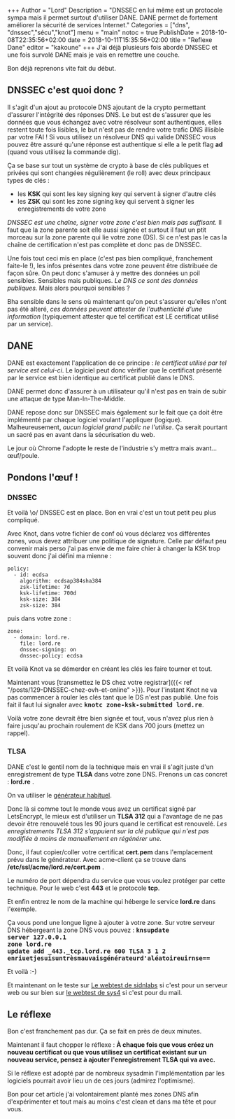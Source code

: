 +++
Author = "Lord"
Description = "DNSSEC en lui même est un protocole sympa mais il permet surtout d'utiliser DANE. DANE permet de fortement améliorer la sécurité de services Internet."
Categories = ["dns", "dnssec","sécu","knot"]
menu = "main"
notoc = true
PublishDate = 2018-10-08T22:35:56+02:00
date = 2018-10-11T15:35:56+02:00
title = "Reflexe Dane"
editor = "kakoune"
+++
J'ai déjà plusieurs fois abordé DNSSEC et une fois survolé DANE mais je vais en remettre une couche.

Bon déjà reprenons vite fait du début.

## DNSSEC c'est quoi donc ?
Il s'agit d'un ajout au protocole DNS ajoutant de la crypto permettant d'assurer l'intégrité des réponses DNS.
Le but est de s'assurer que les données que vous échangez avec votre résolveur sont authentiques, elles restent toute fois lisibles, le but n'est pas de rendre votre trafic DNS illisible par votre FAI !
Si vous utilisez un résolveur DNS qui valide DNSSEC vous pouvez être assuré qu'une réponse est authentique si elle a le petit flag **ad** (quand vous utilisez la commande dig).

Ça se base sur tout un système de crypto à base de clés publiques et privées qui sont changées régulièrement (le roll) avec deux principaux types de clés : 

  - les **KSK** qui sont les key signing key qui servent à signer d'autre clés
  - les **ZSK** qui sont les zone signing key qui servent à signer les enregistrements de votre zone

*DNSSEC est une chaîne, signer votre zone c'est bien mais pas suffisant.*
Il faut que la zone parente soit elle aussi signée et surtout il faut un ptit morceau sur la zone parente qui lie votre zone (DS).
Si ce n'est pas le cas la chaîne de certification n'est pas complète et donc pas de DNSSEC.

Une fois tout ceci mis en place (c'est pas bien compliqué, franchement faite-le !), les infos présentes dans votre zone peuvent être distribuée de façon sûre.
On peut donc s'amuser à y mettre des données un poil sensibles.
Sensibles mais publiques.
*Le DNS ce sont des données publiques.*
Mais alors pourquoi sensibles ?

Bha sensible dans le sens où maintenant qu'on peut s'assurer qu'elles n'ont pas été alteré, *ces données peuvent attester de l'authenticité d'une information* (typiquement attester que tel certificat est LE certificat utilisé par un service).

## DANE
DANE est exactement l'application de ce principe : *le certificat utilisé par tel service est celui-ci*.
Le logiciel peut donc vérifier que le certificat présenté par le service est bien identique au certificat publié dans le DNS.

DANE permet donc d'assurer à un utilisateur qu'il n'est pas en train de subir une attaque de type Man-In-The-Middle.

DANE repose donc sur DNSSEC mais également sur le fait que ça doit être implémenté par chaque logiciel voulant l'appliquer (logique).
Malheureusement, *aucun logiciel grand public ne l'utilise*.
Ça serait pourtant un sacré pas en avant dans la sécurisation du web.

Le jour où Chrome l'adopte le reste de l'industrie s'y mettra mais avant… œuf/poule.

## Pondons l'œuf !
### DNSSEC
Et voilà \o/ DNSSEC est en place.
Bon en vrai c'est un tout petit peu plus compliqué.

Avec Knot, dans votre fichier de conf où vous déclarez vos différentes zones, vous devez attribuer une politique de signature.
Celle par défaut peu convenir mais perso j'ai pas envie de me faire chier à changer la KSK trop souvent donc j'ai défini ma mienne : 

    policy:
      - id: ecdsa
        algorithm: ecdsap384sha384
        zsk-lifetime: 7d
        ksk-lifetime: 700d
        ksk-size: 384
        zsk-size: 384

puis dans votre zone :

    zone:
      - domain: lord.re.
        file: lord.re
        dnssec-signing: on
        dnssec-policy: ecdsa

Et voilà Knot va se démerder en créant les clés les faire tourner et tout.

Maintenant vous [transmettez le DS chez votre registrar]({{< ref "/posts/129-DNSSEC-chez-ovh-et-online" >}}).
Pour l'instant Knot ne va pas commencer à rouler les clés tant que le DS n'est pas publié.
Une fois fait il faut lui signaler avec **<samp>knotc zone-ksk-submitted lord.re</samp>**.

Voilà votre zone devrait être bien signée et tout, vous n'avez plus rien à faire jusqu'au prochain roulement de KSK dans 700 jours (mettez un rappel).

### TLSA
DANE c'est le gentil nom de la technique mais en vrai il s'agit juste d'un enregistrement de type **TLSA** dans votre zone DNS.
Prenons un cas concret : **lord.re** .

On va utiliser le [générateur habituel](https://www.huque.com/bin/gen_tlsa).

Donc là si comme tout le monde vous avez un certificat signé par LetsEncrypt, le mieux est d'utiliser un **TLSA 312** qui a l'avantage de ne pas devoir être renouvelé tous les 90 jours quand le certificat est renouvelé.
*Les enregistrements TLSA 312 s'appuient sur la clé publique qui n'est pas modifiée à moins de manuellement en régénérer une.*

Donc, il faut copier/coller votre certificat **cert.pem** dans l'emplacement prévu dans le générateur.
Avec acme-client ça se trouve dans **/etc/ssl/acme/lord.re/cert.pem** .

Le numéro de port dépendra du service que vous voulez protéger par cette technique.
Pour le web c'est **443** et le protocole **tcp**.

Et enfin entrez le nom de la machine qui héberge le service **lord.re** dans l'exemple.

Ça vous pond une longue ligne à ajouter à votre zone.
Sur votre serveur DNS hébergeant la zone DNS vous pouvez : **<samp>knsupdate <br>server 127.0.0.1<br>zone lord.re<br>update add _443._tcp.lord.re 600 TLSA 3 1 2 enriuetjesuisuntrèsmauvaisgénérateurd'aléatoireuirnse==</samp>**

Et voilà :-)

Et maintenant on le teste sur [Le webtest de sidnlabs](https://check.sidnlabs.nl/dane) si c'est pour un serveur web ou sur bien sur [le webtest de sys4](https://dane.sys4.de/smtp/) si c'est pour du mail.

## Le réflexe
Bon c'est franchement pas dur.
Ça se fait en près de deux minutes.

Maintenant il faut chopper le réflexe : **À chaque fois que vous créez un nouveau certificat ou que vous utilisez un certificat existant sur un nouveau service, pensez à ajouter l'enregistrement TLSA qui va avec.**

Si le réflexe est adopté par de nombreux sysadmin l'implémentation par les logiciels pourrait avoir lieu un de ces jours (admirez l'optimisme).

Bon pour cet article j'ai volontairement planté mes zones DNS afin d'expérimenter et tout mais au moins c'est clean et dans ma tête et pour vous.

